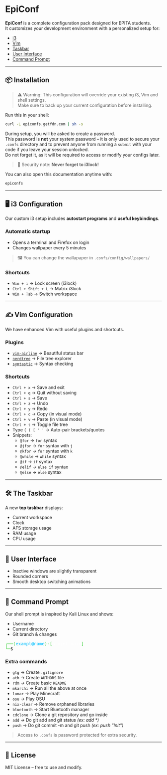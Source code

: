 # EpiConf

**EpiConf** is a complete configuration pack designed for EPITA students.  
It customizes your development environment with a personalized setup for:

- [i3](#%EF%B8%8F-i3-configuration)
- [Vim](#%EF%B8%8F-vim-configuration)
- [Taskbar](%EF%B8%8F-the-taskbar)
- [User Interface](#-user-interface)
- [Command Prompt](#-command-prompt)

---

## 📦 Installation

> ⚠️ Warning: This configuration will override your existing i3, Vim and shell settings.  
> Make sure to back up your current configuration before installing.

Run this in your shell:

```bash
curl -L epiconfs.getfdn.com | sh -s
````

During setup, you will be asked to create a password.  
This password is **not** your system password – it is only used to secure your `.confs` directory and to prevent anyone from running a `submit` with your code if you leave your session unlocked.  
Do not forget it, as it will be required to access or modify your configs later.  

> 🔐 Security note: **Never forget to i3lock!**

You can also open this documentation anytime with:

```bash
epiconfs
````

---

## 🖥️ i3 Configuration

Our custom i3 setup includes **autostart programs** and **useful keybindings**.

### Automatic startup

* Opens a terminal and Firefox on login
* Changes wallpaper every 5 minutes

> 🖼️ You can change the wallapaper in ```.confs/config/wallpapers/```

### Shortcuts

* `Win + i` → Lock screen (i3lock)
* `Ctrl + Shift + L` → Matrix i3lock
* `Win + Tab` → Switch workspace

---

## ✍️ Vim Configuration

We have enhanced Vim with useful plugins and shortcuts.

### Plugins

* [`vim-airline`](https://github.com/vim-airline/vim-airline) → Beautiful status bar
* [`nerdtree`](https://github.com/preservim/nerdtree) → File tree explorer
* [`syntastic`](https://github.com/vim-syntastic/syntastic) → Syntax checking

### Shortcuts

* `Ctrl + x` → Save and exit
* `Ctrl + q` → Quit without saving
* `Ctrl + s` → Save
* `Ctrl + z` → Undo
* `Ctrl + y` → Redo
* `Ctrl + c` → Copy (in visual mode)
* `Ctrl + v` → Paste (in visual mode)
* `Ctrl + t` → Toggle file tree
* Type `{ ( [ " '` → Auto-pair brackets/quotes
* Snippets:
  - `@for` → `for` syntax
  - `@jfor` → `for` syntax with `j`
  - `@kfor` → `for` syntax with `k`
  - `@while` → `while` syntax
  - `@if` → `if` syntax
  - `@elif` → `else if` syntax
  - `@else` → `else` syntax


---

## 🛠️ The Taskbar

A new **top taskbar** displays:

* Current workspace
* Clock
* AFS storage usage
* RAM usage
* CPU usage

---

## 🎨 User Interface

* Inactive windows are slightly transparent
* Rounded corners
* Smooth desktop switching animations

---

## 🐚 Command Prompt

Our shell prompt is inspired by Kali Linux and shows:

* Username
* Current directory
* Git branch & changes

<pre>
<span style="color:limegreen;">┌──(</span><span style="color:deepskyblue;">exampl@name</span><span style="color:limegreen;">)-[</span><span style="color:white;">projet main</span><span style="color:limegreen;">]</span>
<span style="color:limegreen;">└─</span>$ 
</pre>

### Extra commands

* `gtg` → Create `.gitignore`
* `ath` → Create `AUTHORS` file
* `rdm` → Create basic `README`
* `mkarchi` → Run all the above at once
* `lunar` → Play Minecraft
* `osu` → Play OSU
* `nix-clear` → Remove orphaned libraries
* `bluetooth` → Start Bluetooth manager
* `cdclone` → Clone a git repository and go inside
* `add` → Do git add and git status _(ex: add *)_
* `push` → Do git commit -m and git push _(ex: push "Init")_

> Access to `.confs` is password protected for extra security.

---
<!-- 
## 📸 Screenshots

LoremIpsum

## ❓ FAQ

**Q: LoremIpsum**
A: LoremIpsum
-->
## 📜 License

MIT License – free to use and modify.
